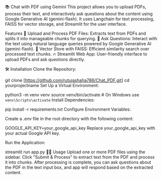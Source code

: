 📚 Chat with PDF using Gemini
This project allows you to upload PDFs, process their text, and interactively ask questions about the content using Google Generative AI (gemini-flash). It uses Langchain for text processing, FAISS for vector storage, and Streamlit for the user interface.

Features
📄 Upload and Process PDF Files: Extracts text from PDFs and splits it into manageable chunks for querying.
🤖 Ask Questions: Interact with the text using natural language queries powered by Google Generative AI (gemini-flash).
🧠 Vector Store with FAISS: Efficient similarity search over processed text chunks.
🔥 Streamlit Web App: User-friendly interface to upload PDFs and ask questions directly.

🛠️ Installation
Clone the Repository:

git clone [https://github.com/rutujashaha786/Chat_PDF.git]
cd yourprojectname
Set Up a Virtual Environment:

python3 -m venv venv
source venv/bin/activate  # On Windows use `venv\Scripts\activate`
Install Dependencies:

pip install -r requirements.txt
Configure Environment Variables:

Create a .env file in the root directory with the following content:

GOOGLE_API_KEY=your_google_api_key
Replace your_google_api_key with your actual Google API key.

Run the Application:

streamlit run app.py
🧑‍💻 Usage
Upload one or more PDF files using the sidebar.
Click "Submit & Process" to extract text from the PDF and process it into chunks.
After processing is complete, you can ask questions about the PDF in the text input box, and app will respond based on the extracted content.